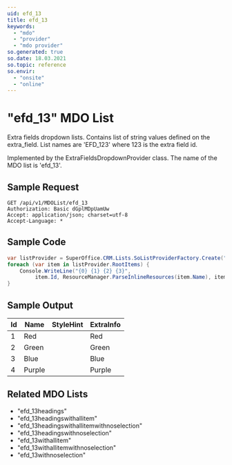 ```yaml
---
uid: efd_13
title: efd_13
keywords:
  - "mdo"
  - "provider"
  - "mdo provider"
so.generated: true
so.date: 18.03.2021
so.topic: reference
so.envir:
  - "onsite"
  - "online"
---
```


# "efd_13" MDO List
Extra fields dropdown lists. Contains list of string values defined on the extra_field.
List names are 'EFD_123' where 123 is the extra field id.



Implemented by the <see cref="T:SuperOffice.CRM.Lists.ExtraFieldsDropdownProvider">ExtraFieldsDropdownProvider</see> class.
The name of the MDO list is 'efd_13'.




## Sample Request

```http!
GET /api/v1/MDOList/efd_13
Authorization: Basic dGplMDpUamUw
Accept: application/json; charset=utf-8
Accept-Language: *

```

## Sample Code
```cs
var listProvider = SuperOffice.CRM.Lists.SoListProviderFactory.Create("efd_13", forceFlatList: true);
foreach (var item in listProvider.RootItems) {
    Console.WriteLine("{0} {1} {2} {3}", 
         item.Id, ResourceManager.ParseInlineResources(item.Name), item.StyleHint, item.ExtraInfo);
}
```

## Sample Output

|Id   | Name  |StyleHint|ExtraInfo |
| --- | ----- | ------- | -------- |
|1|Red||Red|
|2|Green||Green|
|3|Blue||Blue|
|4|Purple||Purple|


## Related MDO Lists

* "efd_13headings"
* "efd_13headingswithallitem"
* "efd_13headingswithallitemwithnoselection"
* "efd_13headingswithnoselection"
* "efd_13withallitem"
* "efd_13withallitemwithnoselection"
* "efd_13withnoselection"
